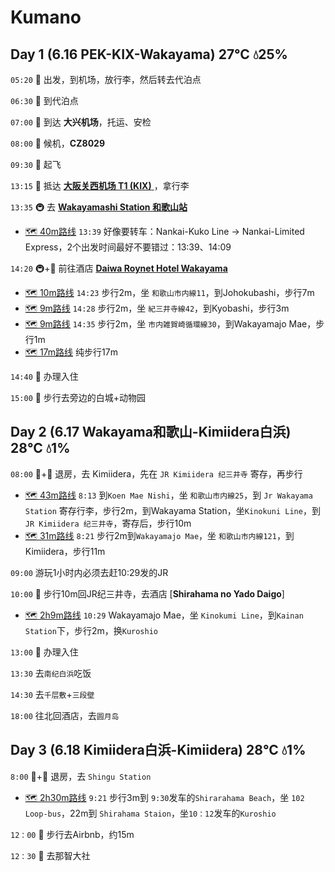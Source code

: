 # Kumano

## Day 1 (6.16 PEK-KIX-Wakayama) 27℃ 💧25%

`05:20` 🚗 出发，到机场，放行李，然后转去代泊点

`06:30` 🚗 到代泊点

`07:00` 🚗 到达 **大兴机场**，托运、安检

`08:00` 💺 候机，**CZ8029**

`09:30` 🛫 起飞

`13:15` 🛬 抵达 [**大阪关西机场 T1 (KIX)** ](https://goo.gl/maps/d6hvxZWniCJ2)，拿行李

`13:35` 🚇 去 [**Wakayamashi Station 和歌山站**](https://goo.gl/maps/vJJtdjNbAV5C1zVFA)
  - [🗺 40m路线](https://goo.gl/maps/8xDCJB1pXrRkFRve9) `13:39` 好像要转车：Nankai-Kuko Line -> Nankai-Limited Express，2个出发时间最好不要错过：13:39、14:09

`14:20` 🚇+🚶‍ 前往酒店 [**Daiwa Roynet Hotel Wakayama**]()
  - [🗺 10m路线](https://goo.gl/maps/8xDCJB1pXrRkFRve9)  `14:23` 步行2m，坐 `和歌山市内線11`，到Johokubashi，步行7m
  - [🗺 9m路线](https://goo.gl/maps/qkXX1YWYrXB8rv4m6) `14:28` 步行2m，坐 `紀三井寺線42`，到Kyobashi，步行3m
  - [🗺 9m路线](https://goo.gl/maps/i8327pfocBTEXENV8) `14:35` 步行2m，坐 `市内雑賀崎循環線30`，到Wakayamajo Mae，步行1m
  - [🗺 17m路线](https://goo.gl/maps/kfnxsXvPUbifnE8e8) 纯步行17m

`14:40` 🏨 办理入住

`15:00` 🚶‍ 步行去旁边的白城+动物园

## Day 2 (6.17 Wakayama和歌山-Kimiidera白浜) 28℃ 💧1%

`08:00` 🚌+🚶‍ 退房，去 Kimiidera，先在 `JR Kimiidera 纪三井寺` 寄存，再步行
  - [🗺 43m路线](https://goo.gl/maps/AVACRYwnHaxQKH7Z7) `8:13` 到`Koen Mae Nishi`，坐 `和歌山市内線25`，到 `Jr Wakayama Station` 寄存行李，步行2m，到Wakayama Station，坐`Kinokuni Line`，到 `JR Kimiidera 纪三井寺`，寄存后，步行10m
  - [🗺 31m路线](https://goo.gl/maps/dEtpTWwoHY9aa68RA)  `8:21` 步行2m到`Wakayamajo Mae`，坐 `和歌山市内線121`，到Kimiidera，步行11m

`09:00` 游玩1小时内必须去赶10:29发的JR

`10:00` 🚌 步行10m回JR纪三井寺，去酒店 [**Shirahama no Yado Daigo**]
  - [🗺 2h9m路线](https://goo.gl/maps/dEtpTWwoHY9aa68RA)  `10:29` Wakayamajo Mae，坐 `Kinokumi Line`，到`Kainan Station`下，步行2m，换`Kuroshio`

`13:00` 🏨 办理入住

`13:30` 去`南纪白浜`吃饭

`14:30` 去`千层敷`+`三段壁`

`18:00` 往北回酒店，去`圆月岛`


## Day 3 (6.18 Kimiidera白浜-Kimiidera) 28℃ 💧1%

`8:00` 🚌+🚶‍ 退房，去 `Shingu Station`
  - [🗺 2h30m路线](https://goo.gl/maps/dEtpTWwoHY9aa68RA)  `9:21` 步行3m到 `9:30`发车的`Shirarahama Beach`，坐 `102 Loop-bus`，22m到 `Shirahama Staion`，坐`10：12`发车的`Kuroshio`

`12：00` 🚶‍ 步行去Airbnb，约15m

`12：30` 🚌 去那智大社